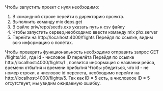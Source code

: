 Чтобы запустить проект с нуля необходимо:
1. В командной строке перейти в директорию проекта. 
2. Выполнить команду mix deps.get 
3. В файле priv/repo/seeds.exs указать путь к csv файлу
4. Чтобы запустить сервер,необходимо ввести команду mix phx.server
5. Перейти на http://localhost:4000/flights 
Перейдя по ссылке, видим всю информацию о полётах.

Чтобы проверить функциональность необходимо отправить запрос GET /flights/:id , где id - числовое ID перелёта
Перейдя по ссылке http://localhost:4000/flights/1 , появится информация о названии рейса, времени отбытия и времени прибытия
Чтобы убедиться, что id - не номер строки, а числовое id перелета, необходимо перейти на http://localhost:4000/flights/5. 
Так как ID = 5 есть, а числовоое ID = 5 отсутствует, мы увидим ожидаемую ошибку.



